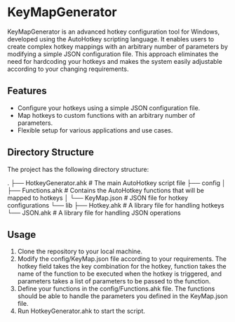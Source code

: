 # KeyMapGenerator

KeyMapGenerator is an advanced hotkey configuration tool for Windows, developed using the AutoHotkey scripting language. It enables users to create complex hotkey mappings with an arbitrary number of parameters by modifying a simple JSON configuration file. This approach eliminates the need for hardcoding your hotkeys and makes the system easily adjustable according to your changing requirements.

## Features

- Configure your hotkeys using a simple JSON configuration file.
- Map hotkeys to custom functions with an arbitrary number of parameters.
- Flexible setup for various applications and use cases.

## Directory Structure

The project has the following directory structure:

.
├── HotkeyGenerator.ahk  # The main AutoHotkey script file
├── config
│   ├── Functions.ahk    # Contains the AutoHotkey functions that will be mapped to hotkeys
│   └── KeyMap.json      # JSON file for hotkey configurations
└── lib
    ├── Hotkey.ahk       # A library file for handling hotkeys
    └── JSON.ahk         # A library file for handling JSON operations

## Usage
1. Clone the repository to your local machine.
2. Modify the config/KeyMap.json file according to your requirements. The hotkey field takes the key combination for the hotkey, function takes the name of the function to be executed when the hotkey is triggered, and parameters takes a list of parameters to be passed to the function.
3. Define your functions in the config/Functions.ahk file. The functions should be able to handle the parameters you defined in the KeyMap.json file.
4. Run HotkeyGenerator.ahk to start the script.

